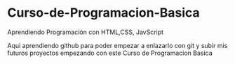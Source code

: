 # Curso-de-Programacion-Basica
Aprendiendo Programación con HTML,CSS, JavScript

Aqui  aprendiendo github para poder empezar a enlazarlo con git y subir mis futuros proyectos empezando con este Curso de Programacion Basica
